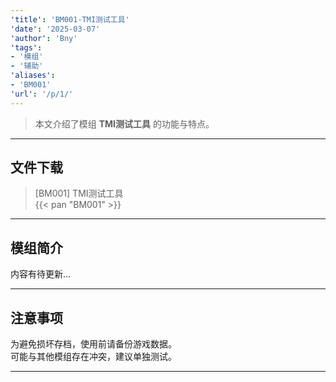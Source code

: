 ```yaml
---
'title': 'BM001-TMI测试工具'
'date': '2025-03-07'
'author': 'Bny'
'tags':
- '模组'
- '辅助'
'aliases':
- 'BM001'
'url': '/p/1/'
---
```


> 本文介绍了模组 **TMI测试工具** 的功能与特点。

---

## 文件下载

> [BM001] TMI测试工具  
{{< pan "BM001" >}}  

---

## 模组简介

>  
内容有待更新...  

---

## 注意事项

>  
为避免损坏存档，使用前请备份游戏数据。  
可能与其他模组存在冲突，建议单独测试。  

---

